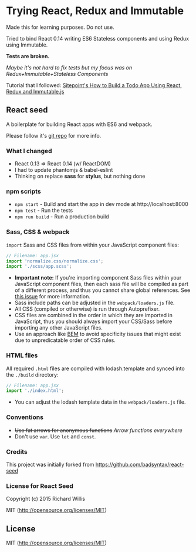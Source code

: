 # Trying React, Redux and Immutable

Made this for learning purposes. Do not use.

Tried to bind React 0.14 writing ES6 Stateless components and using Redux using Immutable.

**Tests are broken.**

*Maybe it's not hard to fix tests but my focus was on Redux+Immutable+Stateless Components*

Tutorial that I followed: [Sitepoint's How to Build a Todo App Using React, Redux and Immutable.js](http://www.sitepoint.com/how-to-build-a-todo-app-using-react-redux-and-immutable-js/)

## React seed

A boilerplate for building React apps with ES6 and webpack.

Please follow it's [git repo](https://github.com/badsyntax/react-seed/) for more info.

### What I changed

* React 0.13 => React 0.14 (w/ ReactDOM)
* I had to update phantomjs & babel-eslint
* Thinking on replace **sass** for **stylus**, but nothing done

### npm scripts

* `npm start` - Build and start the app in dev mode at http://localhost:8000
* `npm test` - Run the tests
* `npm run build` - Run a production build

### Sass, CSS & webpack

`import` Sass and CSS files from within your JavaScript component files:

```js
// Filename: app.jsx
import 'normalize.css/normalize.css';
import './scss/app.scss';
```

* **Important note:** If you're importing component Sass files within your JavaScript component files, then each sass file will be compiled as part of a different process, and thus you cannot share global references. See [this issue](https://github.com/jtangelder/sass-loader/issues/105) for more information.
* Sass include paths can be adjusted in the `webpack/loaders.js` file.
* All CSS (compiled or otherwise) is run through Autoprefixer.
* CSS files are combined in the order in which they are imported in JavaScript, thus
you should always import your CSS/Sass before importing any other JavaScript files.
* Use an approach like [BEM](http://cssguidelin.es/#bem-like-naming) to avoid specificity
issues that might exist due to unpredicatable order of CSS rules.

### HTML files

All required `.html` files are compiled with lodash.template and synced into the `./build` directory:

```js
// Filename: app.jsx
import './index.html';
```

* You can adjust the lodash template data in the `webpack/loaders.js` file.

### Conventions

* ~~Use fat arrows for anonymous functions~~ *Arrow functions everywhere*
* Don't use `var`. Use `let` and `const`.

### Credits

This project was initially forked from https://github.com/badsyntax/react-seed

### License for React Seed

Copyright (c) 2015 Richard Willis

MIT (http://opensource.org/licenses/MIT)

## License

MIT (http://opensource.org/licenses/MIT)
